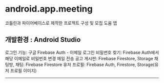 # android.app.meeting
코틀린과 파이어베이스로 제작한 프로젝트 구성 및 모집 도움 앱

개발환경 : Android Studio
----

로그인 기능: 구글 Firebase Auth - 이메일 로그인
비밀번호 찾기: Firebase Auth에서 해당 이메일로 비밀번호 변경 메일 전송
공고 게시판: Firebase Firestore, Storage
채팅방, 채팅: Firebase Firestore
유저 프로필: Firebase Auth, Firestore, Storage(유저 프로필 이미지)

----
